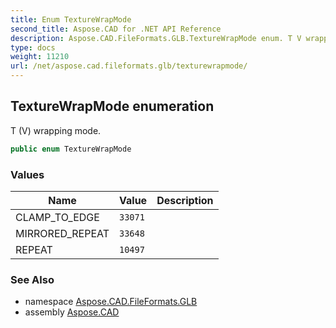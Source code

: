 ```yaml
---
title: Enum TextureWrapMode
second_title: Aspose.CAD for .NET API Reference
description: Aspose.CAD.FileFormats.GLB.TextureWrapMode enum. T V wrapping mode
type: docs
weight: 11210
url: /net/aspose.cad.fileformats.glb/texturewrapmode/
---
```

## TextureWrapMode enumeration

T (V) wrapping mode.

```csharp
public enum TextureWrapMode
```

### Values

| Name | Value | Description |
| --- | --- | --- |
| CLAMP_TO_EDGE | `33071` |  |
| MIRRORED_REPEAT | `33648` |  |
| REPEAT | `10497` |  |

### See Also

* namespace [Aspose.CAD.FileFormats.GLB](../../aspose.cad.fileformats.glb/)
* assembly [Aspose.CAD](../../)


